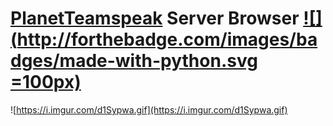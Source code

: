 # [PlanetTeamspeak](https://www.planetteamspeak.com) Server Browser [![](http://forthebadge.com/images/badges/made-with-python.svg =100px)](http://forthebadge.com)

![https://i.imgur.com/d1Sypwa.gif](https://i.imgur.com/d1Sypwa.gif)
